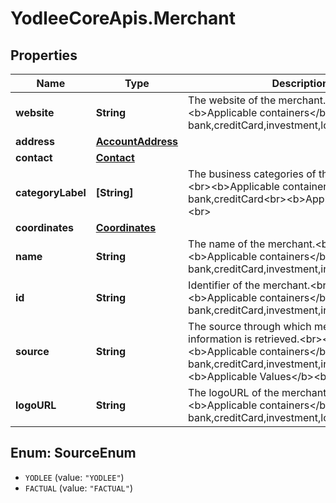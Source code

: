 # YodleeCoreApis.Merchant

## Properties
Name | Type | Description | Notes
------------ | ------------- | ------------- | -------------
**website** | **String** | The website of the merchant.&lt;br&gt;&lt;br&gt;&lt;b&gt;Applicable containers&lt;/b&gt;: bank,creditCard,investment,loan&lt;br&gt; | [optional] 
**address** | [**AccountAddress**](AccountAddress.md) |  | [optional] 
**contact** | [**Contact**](Contact.md) |  | [optional] 
**categoryLabel** | **[String]** | The business categories of the merchant.&lt;br&gt;&lt;br&gt;&lt;b&gt;Applicable containers&lt;/b&gt;: bank,creditCard&lt;br&gt;&lt;b&gt;Applicable Values&lt;/b&gt;&lt;br&gt; | [optional] 
**coordinates** | [**Coordinates**](Coordinates.md) |  | [optional] 
**name** | **String** | The name of the merchant.&lt;br&gt;&lt;br&gt;&lt;b&gt;Applicable containers&lt;/b&gt;: bank,creditCard,investment,insurance,loan&lt;br&gt; | [optional] 
**id** | **String** | Identifier of the merchant.&lt;br&gt;&lt;br&gt;&lt;b&gt;Applicable containers&lt;/b&gt;: bank,creditCard,investment,insurance,loan&lt;br&gt; | [optional] 
**source** | **String** | The source through which merchant information is retrieved.&lt;br&gt;&lt;br&gt;&lt;b&gt;Applicable containers&lt;/b&gt;: bank,creditCard,investment,insurance,loan&lt;br&gt;&lt;b&gt;Applicable Values&lt;/b&gt;&lt;br&gt; | [optional] 
**logoURL** | **String** | The logoURL of the merchant.&lt;br&gt;&lt;br&gt;&lt;b&gt;Applicable containers&lt;/b&gt;: bank,creditCard,investment,loan&lt;br&gt; | [optional] 

<a name="SourceEnum"></a>
## Enum: SourceEnum

* `YODLEE` (value: `"YODLEE"`)
* `FACTUAL` (value: `"FACTUAL"`)

